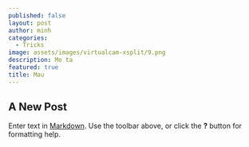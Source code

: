 ```yaml
---
published: false
layout: post
author: minh
categories:
  - Tricks
image: assets/images/virtualcam-xsplit/9.png
description: Mo ta
featured: true
title: Mau
---
```

## A New Post

Enter text in [Markdown](http://daringfireball.net/projects/markdown/). Use the toolbar above, or click the **?** button for formatting help.
